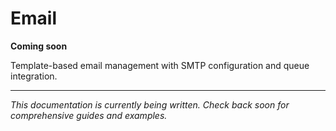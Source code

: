 # Email

**Coming soon**

Template-based email management with SMTP configuration and queue integration.

---

*This documentation is currently being written. Check back soon for comprehensive guides and examples.*
